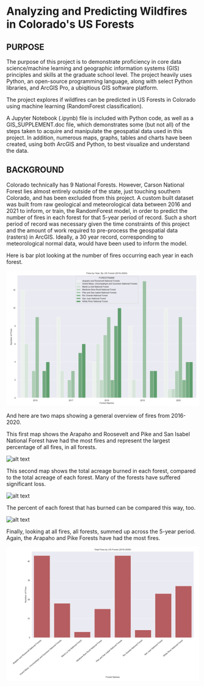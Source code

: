 # Analyzing and Predicting Wildfires in Colorado's US Forests

## PURPOSE
The purpose of this project is to demonstrate proficiency in core data science/machine learning and geographic information systems (GIS) principles and skills at the graduate school level. The project heavily uses Python, an open-source programming language, along with select Python libraries, and ArcGIS Pro, a ubiqitious GIS software platform. 

The project explores if wildfires can be predicted in US Forests in Colorado using machine learning (RandomForest classification).

A Jupyter Notebook (.ipynb) file is included with Python code, as well as a GIS_SUPPLEMENT.doc file, which demonstrates some (but not all) of the steps taken to acquire and manipulate the geospatial data used in this project. In addition, numerous maps, graphs, tables and charts have been created, using both ArcGIS and Python, to best visualize and understand the data.

## BACKGROUND
Colorado technically has 9 National Forests. However, Carson National Forest lies almost entirely outside of the state, just touching southern Colorado, and has been excluded from this project. A custom built dataset was built from raw geological and meteorological data between 2016 and 2021 to inform, or train, the RandomForest model, in order to predict the number of fires in each forest for that 5-year period of record. Such a short period of record was necessary given the time constraints of this project and the amount of work required to pre-process the geospatial data (rasters) in ArcGIS. Ideally, a 30 year record, corresponding to meteorological normal data, would have been used to inform the model. 

Here is bar plot looking at the number of fires occurring each year in each forest.

![alt text](https://github.com/sunnysidedenver/regis_msds_practicum2/blob/main/fires_byforest_byyear_barplot.PNG)

And here are two maps showing a general overview of fires from 2016-2020.

This first map shows the Arapaho and Roosevelt and Pike and San Isabel National Forest have had the most fires and represent the largest percentage of all fires, in all forests.

![alt text](https://github.com/sunnysidedenver/regis_msds_practicum2/blob/main/fire_overview.png)

This second map shows the total acreage burned in each forest, compared to the total acreage of each forest. Many of the forests have suffered significant loss.

![alt text](https://github.com/sunnysidedenver/regis_msds_practicum2/blob/main/fire_overview2.png)

The percent of each forest that has burned can be compared this way, too.
 
![alt text](https://github.com/sunnysidedenver/regis_msds_practicum2/blob/main/per_burned.png)

Finally, looking at all fires, all forests, summed up across the 5-year period. Again, the Arapaho and Pike Forests have had the most fires.

![alt text](https://github.com/sunnysidedenver/regis_msds_practicum2/blob/main/totalfires_byforest_plot.PNG)







